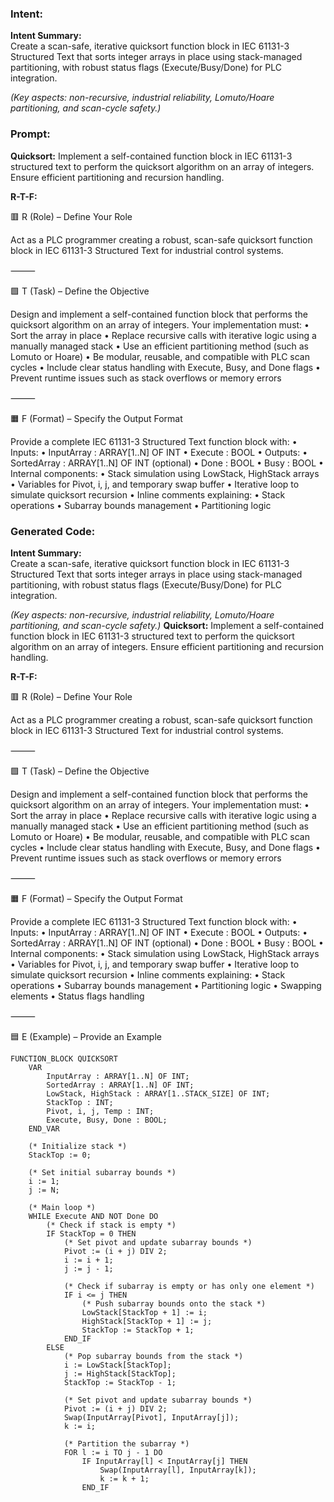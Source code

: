 ### Intent:
**Intent Summary:**  
Create a scan-safe, iterative quicksort function block in IEC 61131-3 Structured Text that sorts integer arrays in place using stack-managed partitioning, with robust status flags (Execute/Busy/Done) for PLC integration.  

*(Key aspects: non-recursive, industrial reliability, Lomuto/Hoare partitioning, and scan-cycle safety.)*

### Prompt:
**Quicksort:**
Implement a self-contained function block in IEC 61131-3 structured text to perform the quicksort algorithm on an array of integers. Ensure efficient partitioning and recursion handling.

**R-T-F:**

🟥 R (Role) – Define Your Role

Act as a PLC programmer creating a robust, scan-safe quicksort function block in IEC 61131-3 Structured Text for industrial control systems.

⸻

🟩 T (Task) – Define the Objective

Design and implement a self-contained function block that performs the quicksort algorithm on an array of integers. Your implementation must:
	•	Sort the array in place
	•	Replace recursive calls with iterative logic using a manually managed stack
	•	Use an efficient partitioning method (such as Lomuto or Hoare)
	•	Be modular, reusable, and compatible with PLC scan cycles
	•	Include clear status handling with Execute, Busy, and Done flags
	•	Prevent runtime issues such as stack overflows or memory errors

⸻

🟧 F (Format) – Specify the Output Format

Provide a complete IEC 61131-3 Structured Text function block with:
	•	Inputs:
	•	InputArray : ARRAY[1..N] OF INT
	•	Execute : BOOL
	•	Outputs:
	•	SortedArray : ARRAY[1..N] OF INT (optional)
	•	Done : BOOL
	•	Busy : BOOL
	•	Internal components:
	•	Stack simulation using LowStack, HighStack arrays
	•	Variables for Pivot, i, j, and temporary swap buffer
	•	Iterative loop to simulate quicksort recursion
	•	Inline comments explaining:
	•	Stack operations
	•	Subarray bounds management
	•	Partitioning logic

### Generated Code:
**Intent Summary:**  
Create a scan-safe, iterative quicksort function block in IEC 61131-3 Structured Text that sorts integer arrays in place using stack-managed partitioning, with robust status flags (Execute/Busy/Done) for PLC integration.  

*(Key aspects: non-recursive, industrial reliability, Lomuto/Hoare partitioning, and scan-cycle safety.)*
**Quicksort:**
Implement a self-contained function block in IEC 61131-3 structured text to perform the quicksort algorithm on an array of integers. Ensure efficient partitioning and recursion handling.

**R-T-F:**

🟥 R (Role) – Define Your Role

Act as a PLC programmer creating a robust, scan-safe quicksort function block in IEC 61131-3 Structured Text for industrial control systems.

⸻

🟩 T (Task) – Define the Objective

Design and implement a self-contained function block that performs the quicksort algorithm on an array of integers. Your implementation must:
	•	Sort the array in place
	•	Replace recursive calls with iterative logic using a manually managed stack
	•	Use an efficient partitioning method (such as Lomuto or Hoare)
	•	Be modular, reusable, and compatible with PLC scan cycles
	•	Include clear status handling with Execute, Busy, and Done flags
	•	Prevent runtime issues such as stack overflows or memory errors

⸻

🟧 F (Format) – Specify the Output Format

Provide a complete IEC 61131-3 Structured Text function block with:
	•	Inputs:
	•	InputArray : ARRAY[1..N] OF INT
	•	Execute : BOOL
	•	Outputs:
	•	SortedArray : ARRAY[1..N] OF INT (optional)
	•	Done : BOOL
	•	Busy : BOOL
	•	Internal components:
	•	Stack simulation using LowStack, HighStack arrays
	•	Variables for Pivot, i, j, and temporary swap buffer
	•	Iterative loop to simulate quicksort recursion
	•	Inline comments explaining:
	•	Stack operations
	•	Subarray bounds management
	•	Partitioning logic
	•	Swapping elements
	•	Status flags handling

⸻

🟦 E (Example) – Provide an Example

```
FUNCTION_BLOCK QUICKSORT
    VAR
        InputArray : ARRAY[1..N] OF INT;
        SortedArray : ARRAY[1..N] OF INT;
        LowStack, HighStack : ARRAY[1..STACK_SIZE] OF INT;
        StackTop : INT;
        Pivot, i, j, Temp : INT;
        Execute, Busy, Done : BOOL;
    END_VAR

    (* Initialize stack *)
    StackTop := 0;

    (* Set initial subarray bounds *)
    i := 1;
    j := N;

    (* Main loop *)
    WHILE Execute AND NOT Done DO
        (* Check if stack is empty *)
        IF StackTop = 0 THEN
            (* Set pivot and update subarray bounds *)
            Pivot := (i + j) DIV 2;
            i := i + 1;
            j := j - 1;

            (* Check if subarray is empty or has only one element *)
            IF i <= j THEN
                (* Push subarray bounds onto the stack *)
                LowStack[StackTop + 1] := i;
                HighStack[StackTop + 1] := j;
                StackTop := StackTop + 1;
            END_IF
        ELSE
            (* Pop subarray bounds from the stack *)
            i := LowStack[StackTop];
            j := HighStack[StackTop];
            StackTop := StackTop - 1;

            (* Set pivot and update subarray bounds *)
            Pivot := (i + j) DIV 2;
            Swap(InputArray[Pivot], InputArray[j]);
            k := i;

            (* Partition the subarray *)
            FOR l := i TO j - 1 DO
                IF InputArray[l] < InputArray[j] THEN
                    Swap(InputArray[l], InputArray[k]);
                    k := k + 1;
                END_IF
